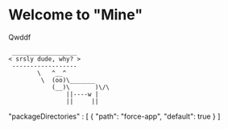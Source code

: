 # Welcome to "Mine" 

Qwddf



````
 __________________
< srsly dude, why? >
 ------------------
        \   ^__^
         \  (oo)\_______
            (__)\       )\/\
                ||----w |
                ||     ||

````

"packageDirectories" : [
    {
      "path": "force-app",
      "default": true
    }
]
```

